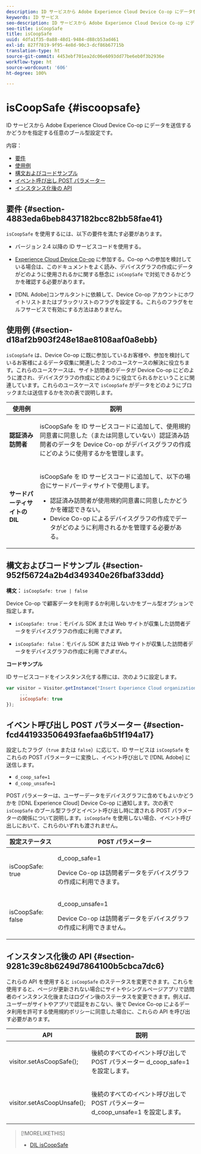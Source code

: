 ```yaml
---
description: ID サービスから Adobe Experience Cloud Device Co-op にデータを送信するかどうかを指定する任意のブール型設定です。
keywords: ID サービス
seo-description: ID サービスから Adobe Experience Cloud Device Co-op にデータを送信するかどうかを指定する任意のブール型設定です。
seo-title: isCoopSafe
title: isCoopSafe
uuid: 4dfa1f35-0a88-48d1-9484-d88cb53ad461
exl-id: 827f7819-9f95-4e8d-90c3-dcf86b67715b
translation-type: ht
source-git-commit: 4453ebf701ea2dc06e6093dd77be6eb0f3b2936e
workflow-type: ht
source-wordcount: '606'
ht-degree: 100%

---
```


# isCoopSafe {#iscoopsafe}

ID サービスから Adobe Experience Cloud Device Co-op にデータを送信するかどうかを指定する任意のブール型設定です。

内容：

<ul class="simplelist"> 
 <li> <a href="../../library/function-vars/coopsafe.md#section-4883eda6beb8437182bcc82bb58fae41" format="dita" scope="local"> 要件 </a> </li> 
 <li> <a href="../../library/function-vars/coopsafe.md#section-d18af2b903f248e18ae8108aaf0a8ebb" format="dita" scope="local"> 使用例 </a> </li> 
 <li> <a href="../../library/function-vars/coopsafe.md#section-952f56724a2b4d349340e26fbaf33ddd" format="dita" scope="local"> 構文およびコードサンプル </a> </li> 
 <li> <a href="../../library/function-vars/coopsafe.md#section-fcd441933506493faefaa6b51f194a17" format="dita" scope="local"> イベント呼び出し POST パラメーター </a> </li> 
 <li> <a href="../../library/function-vars/coopsafe.md#section-9281c39c8b6249d7864100b5cbca7dc6" format="dita" scope="local"> インスタンス化後の API </a> </li> 
</ul>

## 要件 {#section-4883eda6beb8437182bcc82bb58fae41}

`isCoopSafe` を使用するには、以下の要件を満たす必要があります。

* バージョン 2.4 以降の ID サービスコードを使用する。
* [Experience Cloud Device Co-op](https://docs.adobe.com/content/help/ja-JP/device-co-op/using/about/overview.html) に参加する。Co-op への参加を検討している場合は、このドキュメントをよく読み、デバイスグラフの作成にデータがどのように使用されるかに関する懸念に `isCoopSafe` で対処できるかどうかを確認する必要があります。

* [!DNL Adobe]コンサルタントに依頼して、Device Co-op アカウントにホワイトリストまたはブラックリストのフラグを設定する。これらのフラグをセルフサービスで有効にする方法はありません。

## 使用例 {#section-d18af2b903f248e18ae8108aaf0a8ebb}

`isCoopSafe` は、Device Co-op に既に参加しているお客様や、参加を検討しているお客様によるデータ収集に関連した 2 つのユースケースの解決に役立ちます。これらのユースケースは、サイト訪問者のデータが Device Co-op にどのように渡され、デバイスグラフの作成にどのように役立てられるかということに関連しています。これらのユースケースで `isCoopSafe` がデータをどのようにブロックまたは送信するかを次の表で説明します。

<table id="table_A24C63D2A21F47EDBAC8FA5E7BE888D8"> 
 <thead> 
  <tr> 
   <th colname="col1" class="entry"> 使用例 </th> 
   <th colname="col2" class="entry"> 説明 </th> 
  </tr> 
 </thead>
 <tbody> 
  <tr> 
   <td colname="col1"> <p> <b>認証済み訪問者</b> </p> </td> 
   <td colname="col2"> <p><span class="codeph">isCoopSafe</span> を ID サービスコードに追加して、使用規約同意書に同意した（または同意していない）認証済み訪問者のデータを Device Co-op がデバイスグラフの作成にどのように使用するかを管理します。 </p> </td> 
  </tr> 
  <tr> 
   <td colname="col1"> <p> <b>サードパーティサイトの DIL</b> </p> </td> 
   <td colname="col2"> <p><span class="codeph">isCoopSafe</span> を ID サービスコードに追加して、以下の場合にサードパーティサイトで使用します。 </p> <p> 
     <ul id="ul_C27BB26510314834A2A7CD99D46DA4AC"> 
      <li id="li_4E6AE574F18646F09C0CF4553EEA1A9E">認証済み訪問者が使用規約同意書に同意したかどうかを確認できない。 </li> 
      <li id="li_26D0561BF32B4278B0A6B5082C17FED8">Device Co-op によるデバイスグラフの作成でデータがどのように利用されるかを管理する必要がある。 </li> 
     </ul> </p> </td> 
  </tr> 
 </tbody> 
</table>

## 構文およびコードサンプル {#section-952f56724a2b4d349340e26fbaf33ddd}

**構文：** `isCoopSafe: true | false`

Device Co-op で顧客データを利用するか利用しないかをブール型オプションで指定します。

* `isCoopSafe: true`：モバイル SDK または Web サイトが収集した訪問者データをデバイスグラフの作成に利用&#x200B;*できます*。

* `isCoopSafe: false`：モバイル SDK または Web サイトが収集した訪問者データをデバイスグラフの作成に利用&#x200B;*できません*。

**コードサンプル**

ID サービスコードをインスタンス化する際には、次のように設定します。

```js
var visitor = Visitor.getInstance("Insert Experience Cloud organization ID here",{ 
     ... 
     isCoopSafe: true 
});
```

## イベント呼び出し POST パラメーター {#section-fcd441933506493faefaa6b51f194a17}

設定したフラグ（`true` または `false`）に応じて、ID サービスは `isCoopSafe` をこれらの POST パラメーターに変換し、イベント呼び出しで [!DNL Adobe] に送信します。

* `d_coop_safe=1`
* `d_coop_unsafe=1`

POST パラメーターは、ユーザーデータをデバイスグラフに含めてもよいかどうかを [!DNL Experience Cloud] Device Co-op に通知します。次の表で `isCoopSafe` のブール型フラグとイベント呼び出し時に渡される POST パラメーターの関係について説明します。`isCoopSafe` を使用しない場合、イベント呼び出しにおいて、これらのいずれも渡されません。

<table id="table_0A544534CA904F4D9836A34B8C1EACBB"> 
 <thead> 
  <tr> 
   <th colname="col1" class="entry"> 設定ステータス </th> 
   <th colname="col2" class="entry"> POST パラメーター </th> 
  </tr> 
 </thead>
 <tbody> 
  <tr> 
   <td colname="col1"> <p> <span class="codeph"> isCoopSafe: true </span> </p> </td> 
   <td colname="col2"> <p> <span class="codeph"> d_coop_safe=1 </span> </p> <p>Device Co-op は訪問者データをデバイスグラフの作成に利用できます。 </p> </td> 
  </tr> 
  <tr> 
   <td colname="col1"> <p> <span class="codeph"> isCoopSafe: false </span> </p> </td> 
   <td colname="col2"> <p> <span class="codeph"> d_coop_unsafe=1 </span> </p> <p>Device Co-op は訪問者データをデバイスグラフの作成に利用できません。 </p> </td> 
  </tr> 
 </tbody> 
</table>

## インスタンス化後の API {#section-9281c39c8b6249d7864100b5cbca7dc6}

これらの API を使用すると `isCoopSafe` のステータスを変更できます。これらを使用すると、ページが更新されない場合にサイトやシングルページアプリで訪問者のインスタンス化後またはログイン後のステータスを変更できます。例えば、ユーザーがサイトやアプリで認証をおこない、後で Device Co-op によるデータ利用を許可する使用規約ポリシーに同意した場合に、これらの API を呼び出す必要があります。

<table id="table_BAA96B1F82BE48C3A61A1AF1367BA45C"> 
 <thead> 
  <tr> 
   <th colname="col1" class="entry"> API </th> 
   <th colname="col2" class="entry"> 説明 </th> 
  </tr> 
 </thead>
 <tbody> 
  <tr> 
   <td colname="col1"> <p> <span class="codeph"> visitor.setAsCoopSafe(); </span> </p> </td> 
   <td colname="col2"> <p>後続のすべてのイベント呼び出しで POST パラメーター <span class="codeph">d_coop_safe=1</span> を設定します。 </p> </td> 
  </tr> 
  <tr> 
   <td colname="col1"> <p> <span class="codeph"> visitor.setAsCoopUnsafe(); </span> </p> </td> 
   <td colname="col2"> <p>後続のすべてのイベント呼び出しで POST パラメーター <span class="codeph">d_coop_unsafe=1</span> を設定します。 </p> </td> 
  </tr> 
 </tbody> 
</table>

<!--
Wiki page https://wiki.corp.adobe.com/x/RCfFTg
-->

>[!MORELIKETHIS]
>
>* [DIL isCoopSafe](https://docs.adobe.com/content/help/ja-JP/audience-manager/user-guide/dil-api/class-level-dil-methods/dil-coopsafe.html)

